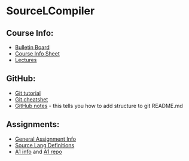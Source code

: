 # SourceLCompiler
## Course Info:
* [Bulletin Board](https://csc.cdf.toronto.edu/mybb/forumdisplay.php?fid=388) 
* [Course Info Sheet](https://csc.cdf.toronto.edu/mybb/attachment.php?aid=644)
* [Lectures](https://csc.cdf.toronto.edu/mybb/forumdisplay.php?fid=389)

## GitHub:
* [Git tutorial](http://rogerdudler.github.io/git-guide/)
* [Git cheatshet](https://training.github.com/kit/downloads/github-git-cheat-sheet.pdf)
* [GitHub notes](https://github.com/adam-p/markdown-here/wiki/Markdown-Cheatsheet#lists) - this tells you how to add structure to git README.md

## Assignments:
* [General Assignment Info](https://csc.cdf.toronto.edu/mybb/attachment.php?aid=645)
* [Source Lang Definitions](https://csc.cdf.toronto.edu/mybb/attachment.php?aid=646)
* [A1 info](https://csc.cdf.toronto.edu/mybb/forumdisplay.php?fid=390) and [A1 repo](https://github.com/charlee593/SourceLCompiler/tree/master/A1_Repo)
  


